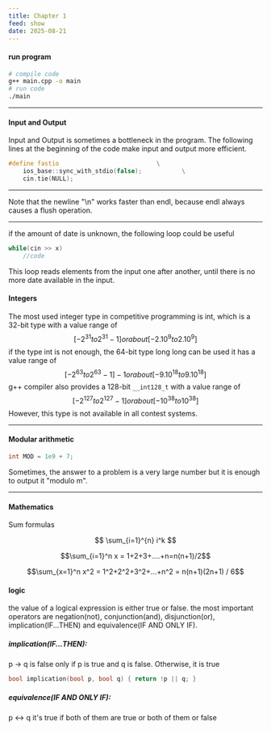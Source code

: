 ```yaml
---
title: Chapter 1
feed: show
date: 2025-08-21
---
```


#### run program
```bash
# compile code
g++ main.cpp -o main
# run code
./main
```

---

#### Input and Output
Input and Output is sometimes a bottleneck in the program. The following
lines at the beginning of the code make input and output more efficient.
```cpp
#define fastio                           \
	ios_base::sync_with_stdio(false);           \
	cin.tie(NULL);
```

---

Note that the newline "\n" works faster than endl, because endl always
causes a flush operation.

---

if the amount of date is unknown, the following loop could be useful
```cpp
while(cin >> x)
	//code
```
This loop reads elements from the input one after another, until there is no more date available in the input.
#### Integers
The most used integer type in competitive programming is int, which is a 32-bit
type with a value range of
$$[-2^{31} to 2^{31}-1]or about[-2.10^9 to 2.10^9]$$
if the type int is not enough, the 64-bit type long long can be used it has a
value range of
$$[-2^{63} to 2^{63} - 1] -1 or about [-9.10^{18} to 9.10^{18}]$$
g++ compiler also provides a 128-bit `__int128_t`
with a value range of
$$[-2^{127} to 2^{127} - 1] or about [-10^{38} to 10^{38}]$$
However, this type is not available in all contest systems.

---
#### Modular arithmetic
```cpp
int MOD = 1e9 + 7;
```
Sometimes, the answer to a problem is a very large number but it is enough to output it "modulo m".

---

#### Mathematics
Sum formulas


$$ \sum_{i=1}^{n} i^k $$


$$\sum_{i=1}^n x = 1+2+3+....+n=n(n+1)/2$$


$$\sum_{x=1}^n x^2 = 1^2+2^2+3^2+...+n^2 = n(n+1)(2n+1) / 6$$


#### logic
the value of a logical expression is either true or false. the most important operators are
negation(not), conjunction(and), disjunction(or), implication(IF...THEN) and equivalence(IF AND ONLY IF).
##### implication(IF...THEN):
p -> q
is false only if p is true and q is false. Otherwise, it is true
```cpp
bool implication(bool p, bool q) { return !p || q; }
```
##### equivalence(IF AND ONLY IF):
p <-> q
it's true if both of them are true or both of them or false
